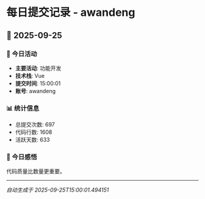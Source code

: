 # 每日提交记录 - awandeng

## 📅 2025-09-25

### 🎯 今日活动
- **主要活动**: 功能开发
- **技术栈**: Vue
- **提交时间**: 15:00:01
- **账号**: awandeng

### 📊 统计信息
- 总提交次数: 697
- 代码行数: 1608
- 活跃天数: 633

### 💭 今日感悟
代码质量比数量更重要。

---
*自动生成于 2025-09-25T15:00:01.494151*
